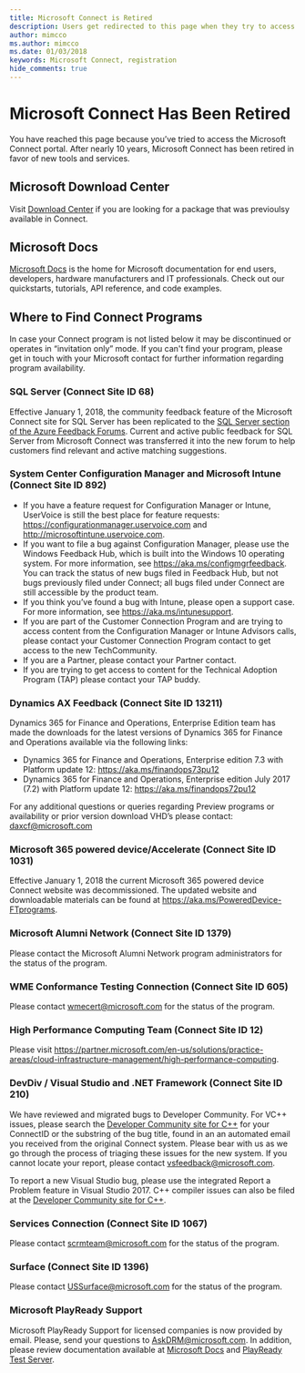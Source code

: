 ```yaml
---
title: Microsoft Connect is Retired
description: Users get redirected to this page when they try to access Microsoft Connect.
author: mimcco
ms.author: mimcco
ms.date: 01/03/2018
keywords: Microsoft Connect, registration
hide_comments: true 
---
```


# Microsoft Connect Has Been Retired

You have reached this page because you’ve tried to access the Microsoft Connect portal. After nearly 10 years, Microsoft Connect has been retired in favor of new tools and services.

## Microsoft Download Center

Visit [Download Center](https://www.microsoft.com/download) if you are looking for a package that was previoulsy available in Connect.

## Microsoft Docs

[Microsoft Docs](https://docs.microsoft.com) is the home for Microsoft documentation for end users, developers, hardware manufacturers and IT professionals. Check out our quickstarts, tutorials, API reference, and code examples.

## Where to Find Connect Programs

In case your Connect program is not listed below it may be discontinued or operates in “invitation only” mode. If you can't find your program, please get in touch with your Microsoft contact for further information regarding program availability.

### SQL Server (Connect Site ID 68)
Effective January 1, 2018, the community feedback feature of the Microsoft Connect site for SQL Server has been replicated to the [SQL Server section of the Azure Feedback Forums](https://feedback.azure.com/forums/908035-sql-server). Current and active public feedback for SQL Server from Microsoft Connect was transferred it into the new forum to help customers find relevant and active matching suggestions.

### System Center Configuration Manager and Microsoft Intune (Connect Site ID 892)
- If you have a feature request for Configuration Manager or Intune, UserVoice is still the best place for feature requests: https://configurationmanager.uservoice.com and http://microsoftintune.uservoice.com. 
- If you want to file a bug against Configuration Manager, please use the Windows Feedback Hub, which is built into the Windows 10 operating system. For more information, see https://aka.ms/configmgrfeedback. You can track the status of new bugs filed in Feedback Hub, but not bugs previously filed under Connect; all bugs filed under Connect are still accessible by the product team. 
- If you think you’ve found a bug with Intune, please open a support case. For more information, see https://aka.ms/intunesupport.
- If you are part of the Customer Connection Program and are trying to access content from the Configuration Manager or Intune Advisors calls, please contact your Customer Connection Program contact to get access to the new TechCommunity. 
- If you are a Partner, please contact your Partner contact. 
- If you are trying to get access to content for the Technical Adoption Program (TAP) please contact your TAP buddy.   

### Dynamics AX Feedback (Connect Site ID 13211)
Dynamics 365 for Finance and Operations, Enterprise Edition team has made the downloads for the latest versions of Dynamics 365 for Finance and Operations available via the following links:
- Dynamics 365 for Finance and Operations, Enterprise edition 7.3 with Platform update 12:  https://aka.ms/finandops73pu12
- Dynamics 365 for Finance and Operations, Enterprise edition July 2017 (7.2) with Platform update 12:
https://aka.ms/finandops72pu12

For any additional questions or queries regarding Preview programs or availability or prior version download VHD’s please contact:  daxcf@microsoft.com

### Microsoft 365 powered device/Accelerate (Connect Site ID 1031)
Effective January 1, 2018 the current Microsoft 365 powered device Connect website was decommissioned. The updated website and downloadable materials can be found at https://aka.ms/PoweredDevice-FTprograms. 

### Microsoft Alumni Network (Connect Site ID 1379)
Please contact the Microsoft Alumni Network program administrators for the status of the program.

### WME Conformance Testing Connection (Connect Site ID 605)
Please contact [wmecert@microsoft.com](wmecert@microsoft.com) for the status of the program.

### High Performance Computing Team (Connect Site ID 12)
Please visit https://partner.microsoft.com/en-us/solutions/practice-areas/cloud-infrastructure-management/high-performance-computing.

### DevDiv / Visual Studio and .NET Framework (Connect Site ID 210)
We have reviewed and migrated bugs to Developer Community. 
For VC++ issues, please search the [Developer Community site for C++](https://developercommunity.visualstudio.com/spaces/62/index.html) for your ConnectID or the substring of the bug title, found in an an automated email you received from the original Connect system.  Please bear with us as we go through the process of triaging these issues for the new system. If you cannot locate your report, please contact [vsfeedback@microsoft.com](mailto:vsfeedback@microsoft.com). 

To report a new Visual Studio bug, please use the integrated Report a Problem feature in Visual Studio 2017.   C++ compiler issues can also be filed at the [Developer Community site for C++](https://developercommunity.visualstudio.com/spaces/62/index.html).

### Services Connection (Connect Site ID 1067)
Please contact [scrmteam@microsoft.com](mailto:scrmteam@microsoft.com) for the status of the program.

### Surface (Connect Site ID 1396)
Please contact [USSurface@microsoft.com](mailto:USSurface@microsoft.com) for the status of the program.

### Microsoft PlayReady Support
Microsoft PlayReady Support for licensed companies is now provided by email. Please, send your questions to [AskDRM@microsoft.com](mailto:AskDRM@microsoft.com). In addition, please review documentation available at [Microsoft Docs](https://docs.microsoft.com/playready) and [PlayReady Test Server](https://test.playready.microsoft.com/).
